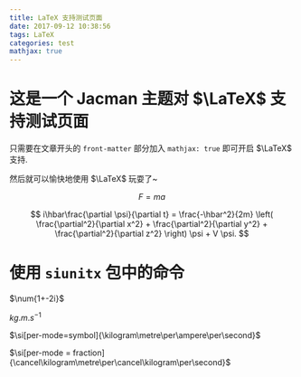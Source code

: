 ```yaml
---
title: LaTeX 支持测试页面
date: 2017-09-12 10:38:56
tags: LaTeX
categories: test
mathjax: true
---
```


# 这是一个 Jacman 主题对 $\LaTeX$ 支持测试页面

只需要在文章开头的 `front-matter` 部分加入 `mathjax: true` 即可开启 $\LaTeX$ 支持.

然后就可以愉快地使用 $\LaTeX$ 玩耍了~

$$
F = ma
$$


$$
i\hbar\frac{\partial \psi}{\partial t} = 
  \frac{-\hbar^2}{2m} \left(  \frac{\partial^2}{\partial x^2} + \frac{\partial^2}{\partial y^2} +
  \frac{\partial^2}{\partial z^2} \right) \psi + V \psi.
$$

# 使用 `siunitx` 包中的命令

$\num{1+-2i}$

$\si{kg.m.s^{-1}}$

$\si[per-mode=symbol]{\kilogram\metre\per\ampere\per\second}$

$\si[per-mode = fraction]{\cancel\kilogram\metre\per\cancel\kilogram\per\second}$
